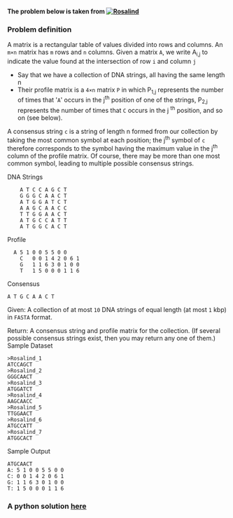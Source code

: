 #### The problem below is taken from [![Rosalind](http://rosalind.info/static/img/logo.png?v=1526042457 "Rosalind")](http://rosalind.info/problems/list-view/)

### Problem definition

A matrix is a rectangular table of values divided into rows and columns. An `m×n` matrix has `m` rows and `n` columns. Given a matrix `A`, we write A<sub>i,j</sub> to indicate the value found at the intersection of row `i` and column `j`

- Say that we have a collection of DNA strings, all having the same length n
- Their profile matrix is a `4×n` matrix `P` in which P<sub>1,j</sub> represents the number of times that '`A`' occurs in the j<sup>th</sup> position of one of the strings, P<sub>2,j</sub> represents the number of times that `C` occurs in the j
<sup>th</sup> position, and so on (see below).

A consensus string `c` is a string of length n formed from our collection by taking the most common symbol at each position; the j<sup>th</sup> symbol of `c` therefore corresponds to the symbol having the maximum value in the j<sup>th</sup> column of the profile matrix. Of course, there may be more than one most common symbol, leading to multiple possible consensus strings.

DNA Strings
```
	A T C C A G C T
	G G G C A A C T
	A T G G A T C T
	A A G C A A C C
	T T G G A A C T
	A T G C C A T T
	A T G G C A C T
```

Profile
```
  A 5 1 0 0 5 5 0 0
	C   0 0 1 4 2 0 6 1
	G   1 1 6 3 0 1 0 0
	T   1 5 0 0 0 1 1 6
```

Consensus
```
A T G C A A C T
```

Given: A collection of at most `10` DNA strings of equal length (at most `1` kbp) in `FASTA` format.

Return: A consensus string and profile matrix for the collection. (If several possible consensus strings exist, then you may return any one of them.)
Sample Dataset
```
>Rosalind_1
ATCCAGCT
>Rosalind_2
GGGCAACT
>Rosalind_3
ATGGATCT
>Rosalind_4
AAGCAACC
>Rosalind_5
TTGGAACT
>Rosalind_6
ATGCCATT
>Rosalind_7
ATGGCACT
```

Sample Output
```
ATGCAACT
A: 5 1 0 0 5 5 0 0
C: 0 0 1 4 2 0 6 1
G: 1 1 6 3 0 1 0 0
T: 1 5 0 0 0 1 1 6
```

### A python solution [here](https://github.com/lakhujanivijay/Bioinformatics-Scripts/blob/master/Consensus_and_Profile/consensus_and_profile.py)


